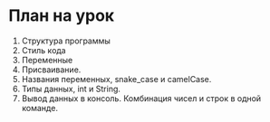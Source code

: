 # План на урок
1. Структура программы
2. Стиль кода
3. Переменные
4. Присваивание.
5. Названия переменных, snake_case и camelCase.
6. Типы данных, int и String.
7. Вывод данных в консоль. Комбинация чисел и строк в одной команде.
